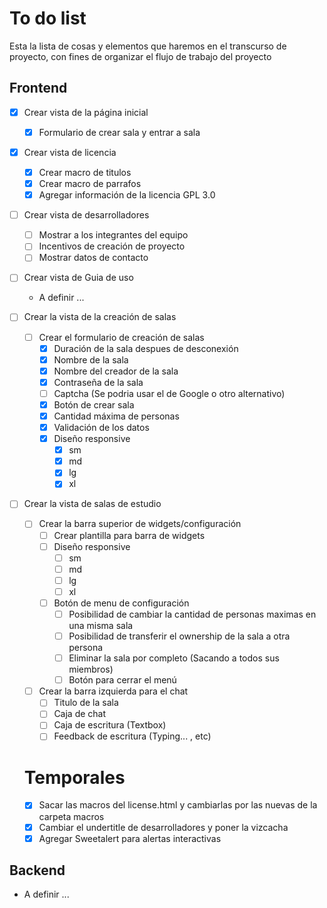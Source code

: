 # To do list

Esta la lista de cosas y elementos que haremos en el transcurso de proyecto, con fines de organizar el flujo de trabajo del proyecto

## Frontend

- [X] Crear vista de la página inicial
  - [X] Formulario de crear sala y entrar a sala
- [X] Crear vista de licencia
  - [X] Crear macro de titulos
  - [X] Crear macro de parrafos
  - [X] Agregar información de la licencia GPL 3.0

- [ ] Crear vista de desarrolladores
  - [ ] Mostrar a los integrantes del equipo
  - [ ] Incentivos de creación de proyecto
  - [ ] Mostrar datos de contacto
- [ ] Crear vista de Guia de uso 
  - A definir ...

- [ ] Crear la vista de la creación de salas
  - [ ] Crear el formulario de creación de salas
    - [X] Duración de la sala despues de desconexión
    - [X] Nombre de la sala
    - [X] Nombre del creador de la sala
    - [X] Contraseña de la sala
    - [ ] Captcha (Se podria usar el de Google o otro alternativo)
    - [X] Botón de crear sala
    - [X] Cantidad máxima de personas
    - [X] Validación de los datos
    - [X] Diseño responsive
      - [X] sm
      - [X] md
      - [X] lg
      - [X] xl
- [ ] Crear la vista de salas de estudio
  - [ ] Crear la barra superior de widgets/configuración
    - [ ] Crear plantilla para barra de widgets
    - [ ] Diseño responsive
      - [ ] sm
      - [ ] md
      - [ ] lg
      - [ ] xl
    - [ ] Botón de menu de configuración
      - [ ] Posibilidad de cambiar la cantidad de personas maximas en una misma sala
      - [ ] Posibilidad de transferir el ownership de la sala a otra persona
      - [ ] Eliminar la sala por completo (Sacando a todos sus miembros)
      - [ ] Botón para cerrar el menú
  - [ ] Crear la barra izquierda para el chat
    - [ ] Titulo de la sala
    - [ ] Caja de chat
    - [ ] Caja de escritura (Textbox)
    - [ ] Feedback de escritura (Typing... , etc)

  # Temporales
  - [X] Sacar las macros del license.html y cambiarlas por las nuevas de la carpeta macros
  - [X] Cambiar el undertitle de desarrolladores y poner la vizcacha
  - [X] Agregar Sweetalert para alertas interactivas
## Backend
- A definir ... 
